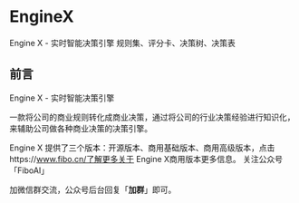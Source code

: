 # EngineX
 Engine X - 实时智能决策引擎  规则集、评分卡、决策树、决策表
## 前言

 Engine X - 实时智能决策引擎

​	一款将公司的商业规则转化成商业决策，通过将公司的行业决策经验进行知识化，来辅助公司做各种商业决策的决策引擎。

 Engine X 提供了三个版本：开源版本、商用基础版本、商用高级版本，点击https://www.fibo.cn/了解更多关于 Engine X商用版本更多信息。
 关注公众号「FiboAI」
 
 加微信群交流，公众号后台回复「**加群**」即可。
